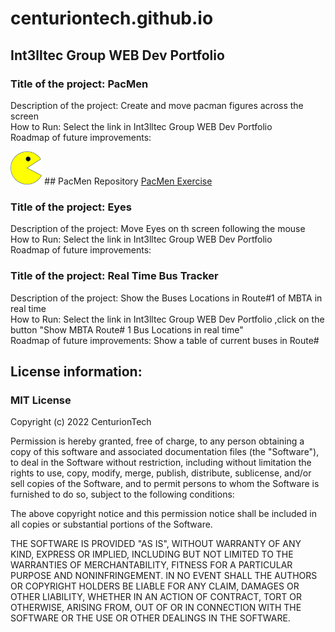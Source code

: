 # centuriontech.github.io

## Int3lltec Group WEB Dev Portfolio
### Title of the project: PacMen
Description of the project: Create and move pacman figures across the screen <br>
How to Run: Select the link in Int3lltec Group WEB Dev Portfolio <br>
Roadmap of future improvements: <br>

<img src="PacMan1.png" width="10%" height="10%">
## PacMen Repository
<a href="https://github.com/CenturionTech/pacmen">PacMen Exercise </a>

### Title of the project: Eyes
Description of the project: Move Eyes on th screen following the mouse <br>
How to Run: Select the link in Int3lltec Group WEB Dev Portfolio <br>
Roadmap of future improvements: <br>

### Title of the project: Real Time Bus Tracker
Description of the project: Show the Buses Locations in Route#1 of MBTA in real time <br>
How to Run: Select the link in Int3lltec Group WEB Dev Portfolio ,click on the button "Show MBTA Route# 1 Bus Locations in real time" <br>
Roadmap of future improvements: Show a table of current buses in Route#

## License information: 

### MIT License

Copyright (c) 2022 CenturionTech

Permission is hereby granted, free of charge, to any person obtaining a copy
of this software and associated documentation files (the "Software"), to deal
in the Software without restriction, including without limitation the rights
to use, copy, modify, merge, publish, distribute, sublicense, and/or sell
copies of the Software, and to permit persons to whom the Software is
furnished to do so, subject to the following conditions:

The above copyright notice and this permission notice shall be included in all
copies or substantial portions of the Software.

THE SOFTWARE IS PROVIDED "AS IS", WITHOUT WARRANTY OF ANY KIND, EXPRESS OR
IMPLIED, INCLUDING BUT NOT LIMITED TO THE WARRANTIES OF MERCHANTABILITY,
FITNESS FOR A PARTICULAR PURPOSE AND NONINFRINGEMENT. IN NO EVENT SHALL THE
AUTHORS OR COPYRIGHT HOLDERS BE LIABLE FOR ANY CLAIM, DAMAGES OR OTHER
LIABILITY, WHETHER IN AN ACTION OF CONTRACT, TORT OR OTHERWISE, ARISING FROM,
OUT OF OR IN CONNECTION WITH THE SOFTWARE OR THE USE OR OTHER DEALINGS IN THE
SOFTWARE.
